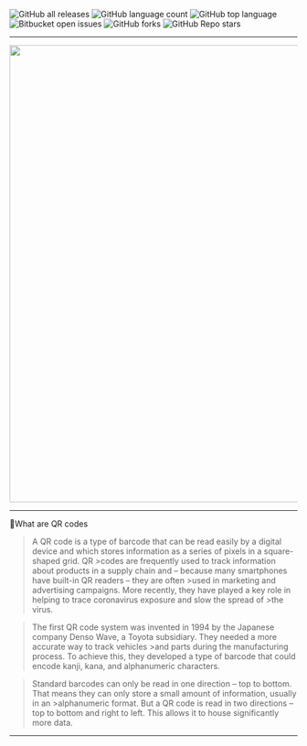 ![GitHub all releases](https://img.shields.io/github/downloads/Roman-jx/drupal_9_prj/total?style=centerme)
![GitHub language count](https://img.shields.io/github/languages/count/Roman-jx/drupal_9_prj?style=centerme) 
![GitHub top language](https://img.shields.io/github/languages/top/Roman-jx/drupal_9_prj?color=yellow&style=centerme) 
![Bitbucket open issues](https://img.shields.io/bitbucket/issues/Roman-jx/drupal_9_prj?style=centerme)
![GitHub forks](https://img.shields.io/github/forks/Roman-jx/drupal_9_prj?style=socialstyle=centerme)
![GitHub Repo stars](https://img.shields.io/github/stars/Roman-jx/drupal_9_prj?style=social&style=centerme)

****

<div id="header" align="center">
  <img src="https://media0.giphy.com/media/g4jDE1JnpUNaw/giphy.gif?cid=ecf05e47mu86pydc61lpg0sl0upjp7v8qprl8gfrhj2c4q2v&rid=giphy.gif&ct=g" width="800"/>
</div>

****

🤖What are QR codes

>A QR code is a type of barcode that can be read easily by a digital device and which stores information as a series of pixels in a square-shaped grid. QR >codes are frequently used to track information about products in a supply chain and – because many smartphones have built-in QR readers – they are often >used in marketing and advertising campaigns. More recently, they have played a key role in helping to trace coronavirus exposure and slow the spread of >the virus.

>The first QR code system was invented in 1994 by the Japanese company Denso Wave, a Toyota subsidiary. They needed a more accurate way to track vehicles >and parts during the manufacturing process. To achieve this, they developed a type of barcode that could encode kanji, kana, and alphanumeric characters.

>Standard barcodes can only be read in one direction – top to bottom. That means they can only store a small amount of information, usually in an >alphanumeric format. But a QR code is read in two directions – top to bottom and right to left. This allows it to house significantly more data.

****

